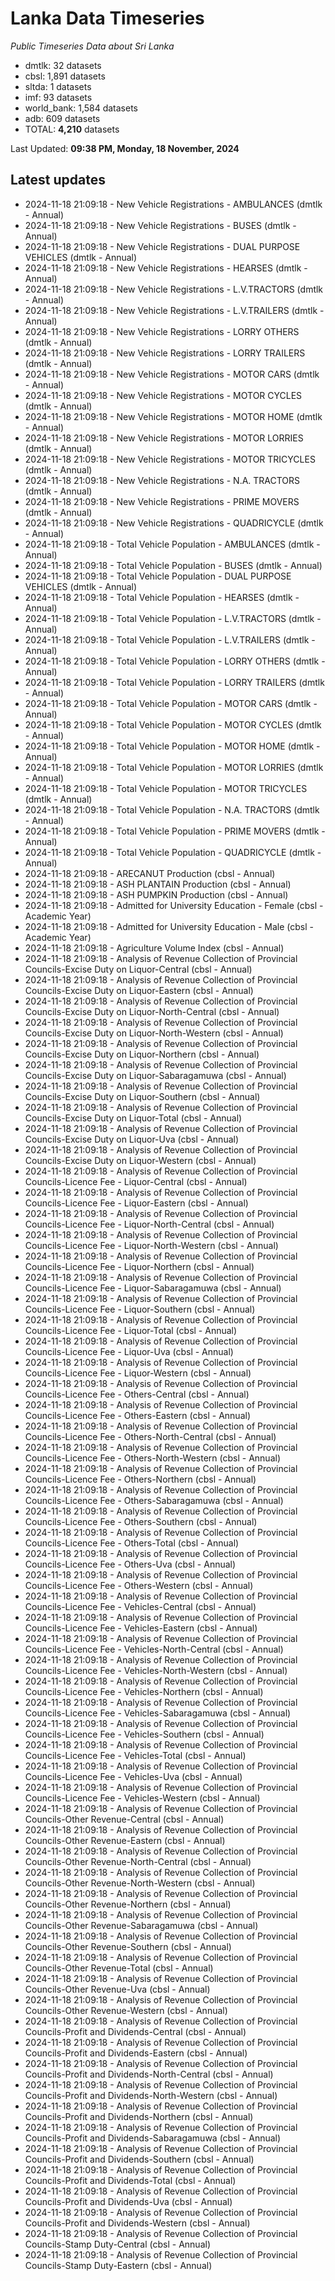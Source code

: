 # Lanka Data Timeseries
*Public Timeseries Data about Sri Lanka*

* dmtlk: 32 datasets
* cbsl: 1,891 datasets
* sltda: 1 datasets
* imf: 93 datasets
* world_bank: 1,584 datasets
* adb: 609 datasets
* TOTAL: **4,210** datasets

Last Updated: **09:38 PM, Monday, 18 November, 2024**

## Latest updates

* 2024-11-18 21:09:18 - New Vehicle Registrations - AMBULANCES (dmtlk - Annual)
* 2024-11-18 21:09:18 - New Vehicle Registrations - BUSES (dmtlk - Annual)
* 2024-11-18 21:09:18 - New Vehicle Registrations - DUAL PURPOSE VEHICLES (dmtlk - Annual)
* 2024-11-18 21:09:18 - New Vehicle Registrations - HEARSES (dmtlk - Annual)
* 2024-11-18 21:09:18 - New Vehicle Registrations - L.V.TRACTORS (dmtlk - Annual)
* 2024-11-18 21:09:18 - New Vehicle Registrations - L.V.TRAILERS (dmtlk - Annual)
* 2024-11-18 21:09:18 - New Vehicle Registrations - LORRY OTHERS (dmtlk - Annual)
* 2024-11-18 21:09:18 - New Vehicle Registrations - LORRY TRAILERS (dmtlk - Annual)
* 2024-11-18 21:09:18 - New Vehicle Registrations - MOTOR CARS (dmtlk - Annual)
* 2024-11-18 21:09:18 - New Vehicle Registrations - MOTOR CYCLES (dmtlk - Annual)
* 2024-11-18 21:09:18 - New Vehicle Registrations - MOTOR HOME (dmtlk - Annual)
* 2024-11-18 21:09:18 - New Vehicle Registrations - MOTOR LORRIES (dmtlk - Annual)
* 2024-11-18 21:09:18 - New Vehicle Registrations - MOTOR TRICYCLES (dmtlk - Annual)
* 2024-11-18 21:09:18 - New Vehicle Registrations - N.A. TRACTORS (dmtlk - Annual)
* 2024-11-18 21:09:18 - New Vehicle Registrations - PRIME MOVERS (dmtlk - Annual)
* 2024-11-18 21:09:18 - New Vehicle Registrations - QUADRICYCLE (dmtlk - Annual)
* 2024-11-18 21:09:18 - Total Vehicle Population - AMBULANCES (dmtlk - Annual)
* 2024-11-18 21:09:18 - Total Vehicle Population - BUSES (dmtlk - Annual)
* 2024-11-18 21:09:18 - Total Vehicle Population - DUAL PURPOSE VEHICLES (dmtlk - Annual)
* 2024-11-18 21:09:18 - Total Vehicle Population - HEARSES (dmtlk - Annual)
* 2024-11-18 21:09:18 - Total Vehicle Population - L.V.TRACTORS (dmtlk - Annual)
* 2024-11-18 21:09:18 - Total Vehicle Population - L.V.TRAILERS (dmtlk - Annual)
* 2024-11-18 21:09:18 - Total Vehicle Population - LORRY OTHERS (dmtlk - Annual)
* 2024-11-18 21:09:18 - Total Vehicle Population - LORRY TRAILERS (dmtlk - Annual)
* 2024-11-18 21:09:18 - Total Vehicle Population - MOTOR CARS (dmtlk - Annual)
* 2024-11-18 21:09:18 - Total Vehicle Population - MOTOR CYCLES (dmtlk - Annual)
* 2024-11-18 21:09:18 - Total Vehicle Population - MOTOR HOME (dmtlk - Annual)
* 2024-11-18 21:09:18 - Total Vehicle Population - MOTOR LORRIES (dmtlk - Annual)
* 2024-11-18 21:09:18 - Total Vehicle Population - MOTOR TRICYCLES (dmtlk - Annual)
* 2024-11-18 21:09:18 - Total Vehicle Population - N.A. TRACTORS (dmtlk - Annual)
* 2024-11-18 21:09:18 - Total Vehicle Population - PRIME MOVERS (dmtlk - Annual)
* 2024-11-18 21:09:18 - Total Vehicle Population - QUADRICYCLE (dmtlk - Annual)
* 2024-11-18 21:09:18 - ARECANUT Production (cbsl - Annual)
* 2024-11-18 21:09:18 - ASH PLANTAIN Production (cbsl - Annual)
* 2024-11-18 21:09:18 - ASH PUMPKIN Production (cbsl - Annual)
* 2024-11-18 21:09:18 - Admitted for University Education - Female (cbsl - Academic Year)
* 2024-11-18 21:09:18 - Admitted for University Education - Male (cbsl - Academic Year)
* 2024-11-18 21:09:18 - Agriculture Volume Index (cbsl - Annual)
* 2024-11-18 21:09:18 - Analysis of Revenue Collection of Provincial Councils-Excise Duty on Liquor-Central (cbsl - Annual)
* 2024-11-18 21:09:18 - Analysis of Revenue Collection of Provincial Councils-Excise Duty on Liquor-Eastern (cbsl - Annual)
* 2024-11-18 21:09:18 - Analysis of Revenue Collection of Provincial Councils-Excise Duty on Liquor-North-Central (cbsl - Annual)
* 2024-11-18 21:09:18 - Analysis of Revenue Collection of Provincial Councils-Excise Duty on Liquor-North-Western (cbsl - Annual)
* 2024-11-18 21:09:18 - Analysis of Revenue Collection of Provincial Councils-Excise Duty on Liquor-Northern (cbsl - Annual)
* 2024-11-18 21:09:18 - Analysis of Revenue Collection of Provincial Councils-Excise Duty on Liquor-Sabaragamuwa (cbsl - Annual)
* 2024-11-18 21:09:18 - Analysis of Revenue Collection of Provincial Councils-Excise Duty on Liquor-Southern (cbsl - Annual)
* 2024-11-18 21:09:18 - Analysis of Revenue Collection of Provincial Councils-Excise Duty on Liquor-Total (cbsl - Annual)
* 2024-11-18 21:09:18 - Analysis of Revenue Collection of Provincial Councils-Excise Duty on Liquor-Uva (cbsl - Annual)
* 2024-11-18 21:09:18 - Analysis of Revenue Collection of Provincial Councils-Excise Duty on Liquor-Western (cbsl - Annual)
* 2024-11-18 21:09:18 - Analysis of Revenue Collection of Provincial Councils-Licence Fee - Liquor-Central (cbsl - Annual)
* 2024-11-18 21:09:18 - Analysis of Revenue Collection of Provincial Councils-Licence Fee - Liquor-Eastern (cbsl - Annual)
* 2024-11-18 21:09:18 - Analysis of Revenue Collection of Provincial Councils-Licence Fee - Liquor-North-Central (cbsl - Annual)
* 2024-11-18 21:09:18 - Analysis of Revenue Collection of Provincial Councils-Licence Fee - Liquor-North-Western (cbsl - Annual)
* 2024-11-18 21:09:18 - Analysis of Revenue Collection of Provincial Councils-Licence Fee - Liquor-Northern (cbsl - Annual)
* 2024-11-18 21:09:18 - Analysis of Revenue Collection of Provincial Councils-Licence Fee - Liquor-Sabaragamuwa (cbsl - Annual)
* 2024-11-18 21:09:18 - Analysis of Revenue Collection of Provincial Councils-Licence Fee - Liquor-Southern (cbsl - Annual)
* 2024-11-18 21:09:18 - Analysis of Revenue Collection of Provincial Councils-Licence Fee - Liquor-Total (cbsl - Annual)
* 2024-11-18 21:09:18 - Analysis of Revenue Collection of Provincial Councils-Licence Fee - Liquor-Uva (cbsl - Annual)
* 2024-11-18 21:09:18 - Analysis of Revenue Collection of Provincial Councils-Licence Fee - Liquor-Western (cbsl - Annual)
* 2024-11-18 21:09:18 - Analysis of Revenue Collection of Provincial Councils-Licence Fee - Others-Central (cbsl - Annual)
* 2024-11-18 21:09:18 - Analysis of Revenue Collection of Provincial Councils-Licence Fee - Others-Eastern (cbsl - Annual)
* 2024-11-18 21:09:18 - Analysis of Revenue Collection of Provincial Councils-Licence Fee - Others-North-Central (cbsl - Annual)
* 2024-11-18 21:09:18 - Analysis of Revenue Collection of Provincial Councils-Licence Fee - Others-North-Western (cbsl - Annual)
* 2024-11-18 21:09:18 - Analysis of Revenue Collection of Provincial Councils-Licence Fee - Others-Northern (cbsl - Annual)
* 2024-11-18 21:09:18 - Analysis of Revenue Collection of Provincial Councils-Licence Fee - Others-Sabaragamuwa (cbsl - Annual)
* 2024-11-18 21:09:18 - Analysis of Revenue Collection of Provincial Councils-Licence Fee - Others-Southern (cbsl - Annual)
* 2024-11-18 21:09:18 - Analysis of Revenue Collection of Provincial Councils-Licence Fee - Others-Total (cbsl - Annual)
* 2024-11-18 21:09:18 - Analysis of Revenue Collection of Provincial Councils-Licence Fee - Others-Uva (cbsl - Annual)
* 2024-11-18 21:09:18 - Analysis of Revenue Collection of Provincial Councils-Licence Fee - Others-Western (cbsl - Annual)
* 2024-11-18 21:09:18 - Analysis of Revenue Collection of Provincial Councils-Licence Fee - Vehicles-Central (cbsl - Annual)
* 2024-11-18 21:09:18 - Analysis of Revenue Collection of Provincial Councils-Licence Fee - Vehicles-Eastern (cbsl - Annual)
* 2024-11-18 21:09:18 - Analysis of Revenue Collection of Provincial Councils-Licence Fee - Vehicles-North-Central (cbsl - Annual)
* 2024-11-18 21:09:18 - Analysis of Revenue Collection of Provincial Councils-Licence Fee - Vehicles-North-Western (cbsl - Annual)
* 2024-11-18 21:09:18 - Analysis of Revenue Collection of Provincial Councils-Licence Fee - Vehicles-Northern (cbsl - Annual)
* 2024-11-18 21:09:18 - Analysis of Revenue Collection of Provincial Councils-Licence Fee - Vehicles-Sabaragamuwa (cbsl - Annual)
* 2024-11-18 21:09:18 - Analysis of Revenue Collection of Provincial Councils-Licence Fee - Vehicles-Southern (cbsl - Annual)
* 2024-11-18 21:09:18 - Analysis of Revenue Collection of Provincial Councils-Licence Fee - Vehicles-Total (cbsl - Annual)
* 2024-11-18 21:09:18 - Analysis of Revenue Collection of Provincial Councils-Licence Fee - Vehicles-Uva (cbsl - Annual)
* 2024-11-18 21:09:18 - Analysis of Revenue Collection of Provincial Councils-Licence Fee - Vehicles-Western (cbsl - Annual)
* 2024-11-18 21:09:18 - Analysis of Revenue Collection of Provincial Councils-Other Revenue-Central (cbsl - Annual)
* 2024-11-18 21:09:18 - Analysis of Revenue Collection of Provincial Councils-Other Revenue-Eastern (cbsl - Annual)
* 2024-11-18 21:09:18 - Analysis of Revenue Collection of Provincial Councils-Other Revenue-North-Central (cbsl - Annual)
* 2024-11-18 21:09:18 - Analysis of Revenue Collection of Provincial Councils-Other Revenue-North-Western (cbsl - Annual)
* 2024-11-18 21:09:18 - Analysis of Revenue Collection of Provincial Councils-Other Revenue-Northern (cbsl - Annual)
* 2024-11-18 21:09:18 - Analysis of Revenue Collection of Provincial Councils-Other Revenue-Sabaragamuwa (cbsl - Annual)
* 2024-11-18 21:09:18 - Analysis of Revenue Collection of Provincial Councils-Other Revenue-Southern (cbsl - Annual)
* 2024-11-18 21:09:18 - Analysis of Revenue Collection of Provincial Councils-Other Revenue-Total (cbsl - Annual)
* 2024-11-18 21:09:18 - Analysis of Revenue Collection of Provincial Councils-Other Revenue-Uva (cbsl - Annual)
* 2024-11-18 21:09:18 - Analysis of Revenue Collection of Provincial Councils-Other Revenue-Western (cbsl - Annual)
* 2024-11-18 21:09:18 - Analysis of Revenue Collection of Provincial Councils-Profit and Dividends-Central (cbsl - Annual)
* 2024-11-18 21:09:18 - Analysis of Revenue Collection of Provincial Councils-Profit and Dividends-Eastern (cbsl - Annual)
* 2024-11-18 21:09:18 - Analysis of Revenue Collection of Provincial Councils-Profit and Dividends-North-Central (cbsl - Annual)
* 2024-11-18 21:09:18 - Analysis of Revenue Collection of Provincial Councils-Profit and Dividends-North-Western (cbsl - Annual)
* 2024-11-18 21:09:18 - Analysis of Revenue Collection of Provincial Councils-Profit and Dividends-Northern (cbsl - Annual)
* 2024-11-18 21:09:18 - Analysis of Revenue Collection of Provincial Councils-Profit and Dividends-Sabaragamuwa (cbsl - Annual)
* 2024-11-18 21:09:18 - Analysis of Revenue Collection of Provincial Councils-Profit and Dividends-Southern (cbsl - Annual)
* 2024-11-18 21:09:18 - Analysis of Revenue Collection of Provincial Councils-Profit and Dividends-Total (cbsl - Annual)
* 2024-11-18 21:09:18 - Analysis of Revenue Collection of Provincial Councils-Profit and Dividends-Uva (cbsl - Annual)
* 2024-11-18 21:09:18 - Analysis of Revenue Collection of Provincial Councils-Profit and Dividends-Western (cbsl - Annual)
* 2024-11-18 21:09:18 - Analysis of Revenue Collection of Provincial Councils-Stamp Duty-Central (cbsl - Annual)
* 2024-11-18 21:09:18 - Analysis of Revenue Collection of Provincial Councils-Stamp Duty-Eastern (cbsl - Annual)